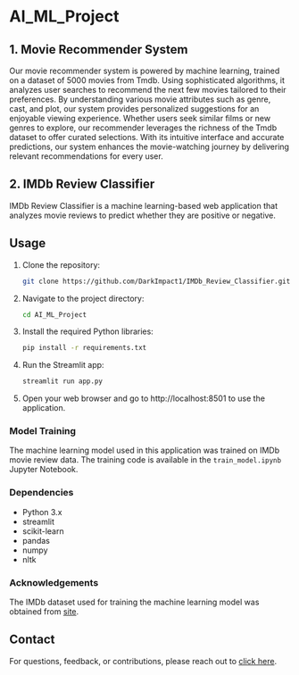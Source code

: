 # AI_ML_Project

## 1. Movie Recommender System
Our movie recommender system is powered by machine learning, trained on a dataset of 5000 movies from Tmdb. 
Using sophisticated algorithms, it analyzes user searches to recommend the next few movies tailored to their preferences.
By understanding various movie attributes such as genre, cast, and plot, our system provides personalized suggestions for
an enjoyable viewing experience. Whether users seek similar films or new genres to explore, our recommender leverages the 
richness of the Tmdb dataset to offer curated selections. With its intuitive interface and accurate predictions, 
our system enhances the movie-watching journey by delivering relevant recommendations for every user.

## 2. IMDb Review Classifier

IMDb Review Classifier is a machine learning-based web application that analyzes movie reviews to 
predict whether they are positive or negative.

## Usage

1. Clone the repository:

   ```bash
   git clone https://github.com/DarkImpact1/IMDb_Review_Classifier.git
   ```

2. Navigate to the project directory:

   ```bash
   cd AI_ML_Project
   ```

3. Install the required Python libraries:

   ```bash
   pip install -r requirements.txt
   ```

4. Run the Streamlit app:

   ```bash
   streamlit run app.py
   ```

5. Open your web browser and go to http://localhost:8501 to use the application.

### Model Training

The machine learning model used in this application was trained on IMDb movie review data. The training code is available in the `train_model.ipynb` Jupyter Notebook.

### Dependencies

- Python 3.x
- streamlit
- scikit-learn
- pandas
- numpy
- nltk

### Acknowledgements

The IMDb dataset used for training the machine learning model was obtained from [site](https://www.kaggle.com/code/lakshmi25npathi/sentiment-analysis-of-imdb-movie-reviews).

## Contact

For questions, feedback, or contributions, please reach out to [click here](mailto:mohit.dev.new@gmail.com).

